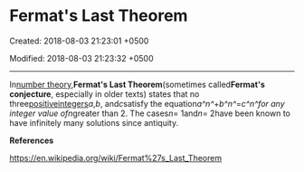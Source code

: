# Fermat's Last Theorem

Created: 2018-08-03 21:23:01 +0500

Modified: 2018-08-03 21:23:32 +0500

---

In[number theory](https://en.wikipedia.org/wiki/Number_theory),**Fermat's Last Theorem**(sometimes called**Fermat's conjecture**, especially in older texts) states that no three[positive](https://en.wikipedia.org/wiki/Positive_number)[integers](https://en.wikipedia.org/wiki/Integer)*a*,*b*, and*c*satisfy the equation*a^n^*+*b^n^*=*c^n^*for any integer value of*n*greater than 2. The cases*n*= 1and*n*= 2have been known to have infinitely many solutions since antiquity.



**References**

<https://en.wikipedia.org/wiki/Fermat%27s_Last_Theorem>
